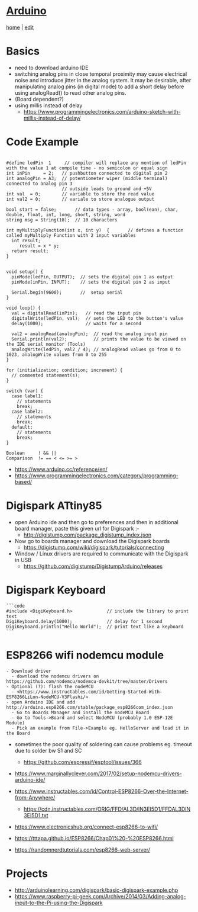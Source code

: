 # [Arduino](https://alwinwoo.github.io/pages/arduino.html)
[home](https://alwinwoo.github.io/) | [edit](https://github.com/alwinwoo/alwinwoo.github.io/edit/master/pages/arduino.md)

# Basics
  - need to download arduino IDE
  - switching analog pins in close temporal proximity may cause electrical noise and introduce jitter in the analog system. It may be desirable, after manipulating analog pins (in digital mode) to add a short delay before using analogRead() to read other analog pins.
  - (Board dependent?)
  - using millis instead of delay
    - <https://www.programmingelectronics.com/arduino-sketch-with-millis-instead-of-delay/>

# Code Example
  ```code
  
  #define ledPin  1     // compiler will replace any mention of ledPin with the value 1 at compile time - no semicolon or equal sign
  int inPin     = 2;   // pushbutton connected to digital pin 2
  int analogPin = A3;  // potentiometer wiper (middle terminal) connected to analog pin 3
                       // outside leads to ground and +5V
  int val  = 0;        // variable to store the read value
  int val2 = 0;        // variale to store analogue output
  
  bool start = false;       // data types - array, bool(ean), char, double, float, int, long, short, string, word
  string msg = String(10);  // 10 characters
  
  int myMultiplyFunction(int x, int y)  {       // defines a function called myMultiply Function with 2 input variables
    int result;
       result = x * y;
    return result;
  }
  
  
  void setup() {
    pinMode(ledPin, OUTPUT);  // sets the digital pin 1 as output
    pinMode(inPin, INPUT);    // sets the digital pin 2 as input
    
    Serial.begin(9600);       //  setup serial
  }

  void loop() {
    val = digitalRead(inPin);   // read the input pin
    digitalWrite(ledPin, val);  // sets the LED to the button's value
    delay(1000);                // waits for a second
    
    val2 = analogRead(analogPin);  // read the analog input pin
    Serial.println(val2);          // prints the value to be viewed on the IDE serial monitor (Tools)
    analogWrite(ledPin, val2 / 4); // analogRead values go from 0 to 1023, analogWrite values from 0 to 255    
  }
  
  for (initialization; condition; increment) {
    // commented statement(s);
  }
  
  switch (var) {
    case label1:
      // statements
      break;
    case label2:
      // statements
      break;
    default:
      // statements
      break;
  }
  
  Boolean     ! && || 
  Comparison  != == < <= >= > 
  
  ```
  - <https://www.arduino.cc/reference/en/>
  - <https://www.programmingelectronics.com/category/programming-based/>

# Digispark ATtiny85
  - open Arduino ide and then go to preferences and then in additional board manager, paste this given url for Digispark :-
    - <http://digistump.com/package_digistump_index.json>
  - Now go to boards manager and download the Digispark boards
    - <https://digistump.com/wiki/digispark/tutorials/connecting>
  - Window / Linux drivers are required to communicate with the Digispark in USB
    - <https://github.com/digistump/DigistumpArduino/releases>

  # Digispark Keyboard
    ```code
    #include <DigiKeyboard.h>             // include the library to print text
    DigiKeyboard.delay(1000);             // delay for 1 second
    DigiKeyboard.println("Hello World");  // print text like a keyboard
    ```

# ESP8266 wifi nodemcu module
  ```code
  - Download driver
    - download the nodemcu drivers on https://github.com/nodemcu/nodemcu-devkit/tree/master/Drivers
  - Optional (?): flash the nodeMCU
    - <https://www.instructables.com/id/Getting-Started-With-ESP8266LiLon-NodeMCU-V3Flashi/>
  - open Arduino IDE and add http://arduino.esp8266.com/stable/package_esp8266com_index.json
    - Go to Boards Manager and install the nodeMCU Board
    - Go to Tools->Board and select NodeMCU (probably 1.0 ESP-12E Module)
    - Pick an example from File->Example eg. HelloServer and load it in the Board
  ```
  - sometimes the poor quality of soldering can cause problems eg. timeout due to solder bw S1 and SC
    - <https://github.com/espressif/esptool/issues/366>

  - <https://www.marginallyclever.com/2017/02/setup-nodemcu-drivers-arduino-ide/>
  - <https://www.instructables.com/id/Control-ESP8266-Over-the-Internet-from-Anywhere/>
    - <https://cdn.instructables.com/ORIG/FFD/AL3D/IN3EI5D1/FFDAL3DIN3EI5D1.txt>
  - <https://www.electronicshub.org/connect-esp8266-to-wifi/>
  - <https://tttapa.github.io/ESP8266/Chap01%20-%20ESP8266.html>
  - <https://randomnerdtutorials.com/esp8266-web-server/>

# Projects
  - <http://arduinolearning.com/digispark/basic-digispark-example.php>
  - <https://www.raspberry-pi-geek.com/Archive/2014/03/Adding-analog-input-to-the-Pi-using-the-Digispark>

